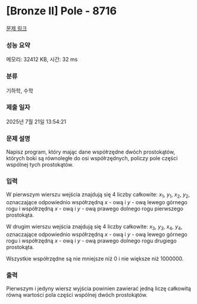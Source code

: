 # [Bronze II] Pole - 8716 

[문제 링크](https://www.acmicpc.net/problem/8716) 

### 성능 요약

메모리: 32412 KB, 시간: 32 ms

### 분류

기하학, 수학

### 제출 일자

2025년 7월 21일 13:54:21

### 문제 설명

<p>Napisz program, który mając dane współrzędne dwóch prostokątów, których boki są równoległe do osi współrzędnych, policzy pole części wspólnej tych prostokątów.</p>

### 입력 

 <p>W pierwszym wierszu wejścia znajdują się 4 liczby całkowite: <em>x</em><sub>1</sub>, <em>y</em><sub>1</sub>, <em>x</em><sub>2</sub>, <em>y</em><sub>2</sub>, oznaczające odpowiednio współrzędną <em>x</em> - ową i <em>y</em> - ową lewego górnego rogu i współrzędną <em>x</em> - ową i <em>y</em> - ową prawego dolnego rogu pierwszego prostokąta.</p>

<p>W drugim wierszu wejścia znajdują się 4 liczby całkowite: <em>x</em><sub>3</sub>, <em>y<sub>3</sub></em>, <em>x</em><sub>4</sub>, <em>y</em><sub>4</sub>, oznaczające odpowiednio współrzędną <em>x</em> - ową i <em>y</em> - ową lewego górnego rogu i współrzędną <em>x</em> - ową i <em>y</em> - ową prawego dolnego rogu drugiego prostokąta.</p>

<p>Wszystkie współrzędne są nie mniejsze niż 0 i nie większe niż 1000000.</p>

### 출력 

 <p>Pierwszym i jedyny wiersz wyjścia powinien zawierać jedną liczę całkowitą równą wartości pola części wspólnej dwóch prostokątów.</p>

